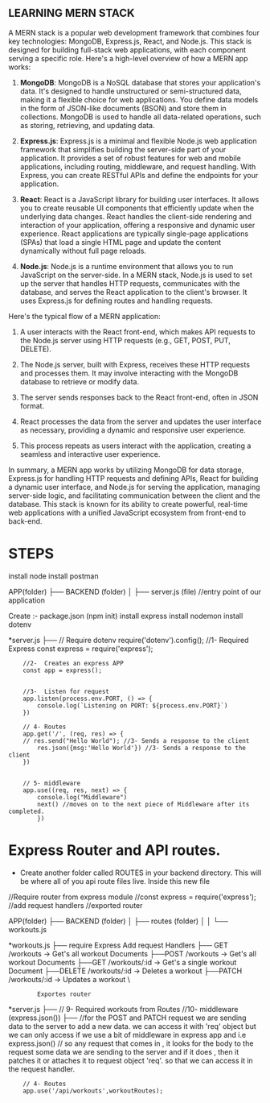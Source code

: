 ## LEARNING MERN STACK

A MERN stack is a popular web development framework that combines four key technologies: MongoDB, Express.js, React, and Node.js. This stack is designed for building full-stack web applications, with each component serving a specific role. Here's a high-level overview of how a MERN app works:

1. **MongoDB**: MongoDB is a NoSQL database that stores your application's data. It's designed to handle unstructured or semi-structured data, making it a flexible choice for web applications. You define data models in the form of JSON-like documents (BSON) and store them in collections. MongoDB is used to handle all data-related operations, such as storing, retrieving, and updating data.

2. **Express.js**: Express.js is a minimal and flexible Node.js web application framework that simplifies building the server-side part of your application. It provides a set of robust features for web and mobile applications, including routing, middleware, and request handling. With Express, you can create RESTful APIs and define the endpoints for your application.

3. **React**: React is a JavaScript library for building user interfaces. It allows you to create reusable UI components that efficiently update when the underlying data changes. React handles the client-side rendering and interaction of your application, offering a responsive and dynamic user experience. React applications are typically single-page applications (SPAs) that load a single HTML page and update the content dynamically without full page reloads.

4. **Node.js**: Node.js is a runtime environment that allows you to run JavaScript on the server-side. In a MERN stack, Node.js is used to set up the server that handles HTTP requests, communicates with the database, and serves the React application to the client's browser. It uses Express.js for defining routes and handling requests.

Here's the typical flow of a MERN application:

1. A user interacts with the React front-end, which makes API requests to the Node.js server using HTTP requests (e.g., GET, POST, PUT, DELETE).

2. The Node.js server, built with Express, receives these HTTP requests and processes them. It may involve interacting with the MongoDB database to retrieve or modify data.

3. The server sends responses back to the React front-end, often in JSON format.

4. React processes the data from the server and updates the user interface as necessary, providing a dynamic and responsive user experience.

5. This process repeats as users interact with the application, creating a seamless and interactive user experience.

In summary, a MERN app works by utilizing MongoDB for data storage, Express.js for handling HTTP requests and defining APIs, React for building a dynamic user interface, and Node.js for serving the application, managing server-side logic, and facilitating communication between the client and the database. This stack is known for its ability to create powerful, real-time web applications with a unified JavaScript ecosystem from front-end to back-end.

# STEPS

install node
install postman

APP(folder)
├── BACKEND (folder)
│ ├── server.js (file) //entry point of our application

Create :- package.json (npm init)
install express
install nodemon
install dotenv

\*server.js
         ├── // Require dotenv
         require('dotenv').config();
        //1- Required Express
        const express = require('express');

        //2-  Creates an express APP
        const app = express();


        //3-  Listen for request
        app.listen(process.env.PORT, () => {
            console.log(`Listening on PORT: ${process.env.PORT}`)
        })

        // 4- Routes
        app.get('/', (req, res) => {
        // res.send("Hello World"); //3- Sends a response to the client
            res.json({msg:'Hello World'}) //3- Sends a response to the client
        })


        // 5- middleware
        app.use((req, res, next) => {
            console.log("Middleware")
            next() //moves on to the next piece of Middleware after its completed.
            })



# Express Router and API routes.
* Create another folder called ROUTES in your backend directory. This will be where all of you api route files live. Inside this new file

//Require router from express module
//const express = require('express');
//add request handlers
//exported router

APP(folder)
├── BACKEND (folder)
│ ├── routes (folder)
│ │ └── workouts.js


*workouts.js
         ├──
            require Express
            Add request Handlers
                    ├── GET    /workouts      -> Get's all workout Documents
                    ├──POST    /workouts      -> Get's all workout Documents
                    ├──GET     /workouts/:id  -> Get's a single workout Document
                    ├──DELETE  /workouts/:id  -> Deletes a workout 
                    ├──PATCH   /workouts/:id  -> Updates a workout \

            Exportes router

*server.js
       ├──
       // 9- Required workouts from Routes
       //10- middleware (express.json())
                                    ├──
                                    //for the POST and PATCH request we are sending data to the server to add a new data. we can access it with 'req' object but we can only access if we use a bit of middleware in express app and i.e express.json()
                                    // so any request that comes in , it looks for the body to the request some data we are sending to the server and if it does , then it patches it or attaches it to request object 'req'. so that we can access it in the request handler.

        // 4- Routes
        app.use('/api/workouts',workoutRoutes);